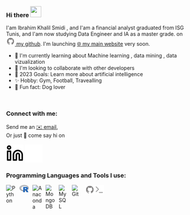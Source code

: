### Hi there <img src="https://c.tenor.com/Wx9IEmZZXSoAAAAi/hi.gif" width="30px" height="30px">

I'am Ibrahim Khalil Smidi , and I'am a financial analyst graduated from ISG Tunis, and I'am now studying Data Engineer and IA as a master grade.<!---a Master&apos;s student in Digital Marketing at the&nbsp;🏛&nbsp;Higher Institute Of Management Of Tunis.--> <!--I am a Photographer, Video Editor and Front-End Developer. You can find some of my work--> <!---on [<img alt="Codepen" width="24px" src="./img/codepen.svg" /> my codepen](https://codepen.io/houssem-lachtar) and of course, here--> on [<img alt="Github" width="24px" src="./img/github.svg" /> my github](https://github.com/Ibrahim-Smidi). I&apos;m launching [🌐 my main website](#) very soon. 

- 🌱 I&apos;m currently learning about Machine learning , data mining , data vizualization
- 👯 I&apos;m looking to collaborate with other developers
- 🥅 2023 Goals: Learn more about artificial intelligence 
- ✨ Hobby: Gym, Football, Travealling
- 🐾 Fun fact: Dog lover 
<br />

### Connect with me:

Send me an [✉️ email](mailto:smidibrahim@gmail.com),<br> Or just 💬&nbsp;come say hi on<br><br>
[![Linkedin](./img/linkedin-light.svg)](https://www.linkedin.com/in/smidi-ibrahim-khalil-488369a6/#gh-light-mode-only)
[![Linkedin](./img/linkedin-dark.svg)](https://www.linkedin.com/in/smidi-ibrahim-khalil-488369a6/#gh-dark-mode-only)


### Programming Languages and Tools I use: <br />


<img align="left" alt="Python" width="26px" src="https://cdn.jsdelivr.net/gh/devicons/devicon/icons/python/python-original.svg" style="padding-right:10px;" />
<img align="left" alt="R" width="26px" src="./img/R.svg" style="padding-right:10px;" />
<img align="left" alt="Anaconda" width="26px" src="https://cdn.jsdelivr.net/gh/devicons/devicon/icons/anaconda/anaconda-original.svg" style="padding-right:10px;" />
<img align="left" alt="MongoDB" width="26px" src="https://cdn.jsdelivr.net/gh/devicons/devicon/icons/mongodb/mongodb-original.svg" style="padding-right:10px;" />
<img align="left" alt="MySQL" width="26px" src="https://cdn.jsdelivr.net/gh/devicons/devicon/icons/mysql/mysql-original.svg" style="padding-right:10px;" />
<img align="left" alt="Git" width="26px" src="https://cdn.jsdelivr.net/gh/devicons/devicon/icons/git/git-original.svg" style="padding-right:10px;" />
<img align="left" alt="Github" width="26px" src="./img/github.svg" />
<img align="left" alt="Terminal" width="26px" src="./img/terminal.svg" />

<!--<br />
<br />
<br />

<table align="center">
      <tr>
        <td width="100%" align="center">
          <a href="https://personal-projects-inky.vercel.app">View Latest Projects</a>
        </td>
      </tr>
 </table> -->
